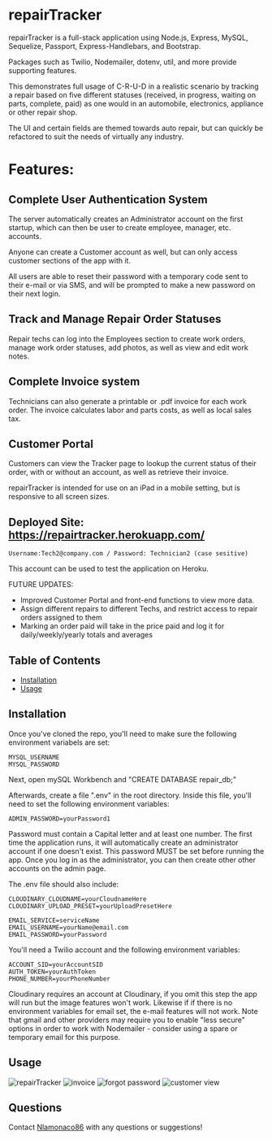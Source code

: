 # repairTracker

repairTracker is a full-stack application using Node.js, Express, MySQL, Sequelize, Passport, Express-Handlebars, and Bootstrap. 

Packages such as Twilio, Nodemailer, dotenv, util, and more provide supporting features.

This demonstrates full usage of C-R-U-D in a realistic scenario by tracking a repair based on five different statuses (received, in progress, waiting on parts, complete, paid) as one would in an automobile, electronics, appliance or other repair shop. 

The UI and certain fields are themed towards auto repair, but can quickly be refactored to suit the needs of virtually any industry. 

# Features:

## Complete User Authentication System

The server automatically creates an Administrator account on the first startup, which can then be user to create employee, manager, etc. accounts.

Anyone can create a Customer account as well, but can only access customer sections of the app with it. 

All users are able to reset their password with a temporary code sent to their e-mail or via SMS, and will be prompted to make a new password on their next login.

## Track and Manage Repair Order Statuses

Repair techs can log into the Employees section to create work orders, manage work order statuses, add photos, as well as view and edit work notes. 

## Complete Invoice system

Technicians can also generate a printable or .pdf invoice for each work order. The invoice calculates labor and parts costs, as well as local sales tax. 

## Customer Portal

Customers can view the Tracker page to lookup the current status of their order, with or without an account, as well as retrieve their invoice. 

repairTracker is intended for use on an iPad in a mobile setting, but is responsive to all screen sizes. 

## Deployed Site: https://repairtracker.herokuapp.com/
```
Username:Tech2@company.com / Password: Technician2 (case sesitive)
```
This account can be used to test the application on Heroku. 

FUTURE UPDATES: 
- Improved Customer Portal and front-end functions to view more data. 
- Assign different repairs to different Techs, and restrict access to repair orders assigned to them
- Marking an order paid will take in the price paid and log it for daily/weekly/yearly totals and averages 

## Table of Contents

* [Installation](#installation)
* [Usage](#usage)

## Installation

Once you've cloned the repo, you'll need to make sure the following environment variabels are set:

```
MYSQL_USERNAME
MYSQL_PASSWORD
```

Next, open mySQL Workbench and "CREATE DATABASE repair_db;"

Afterwards, create a file ".env" in the root directory. Inside this file, you'll need to set the following environment variables:

```
ADMIN_PASSWORD=yourPassword1
```
Password must contain a Capital letter and at least one number. The first time the application runs, it will automatically create an administrator account if one doesn't exist. This password MUST be set before running the app. Once you log in as the administrator, you can then create other other accounts on the admin page.

The .env file should also include:
```
CLOUDINARY_CLOUDNAME=yourCloudnameHere
CLOUDINARY_UPLOAD_PRESET=yourUploadPresetHere

EMAIL_SERVICE=serviceName
EMAIL_USERNAME=yourName@email.com
EMAIL_PASSWORD=yourPassword
```

You'll need a Twilio account and the following environment variables:
```
ACCOUNT_SID=yourAccountSID
AUTH_TOKEN=yourAuthToken
PHONE_NUMBER=yourPhoneNumber
```

Cloudinary requires an account at Cloudinary, if you omit this step the app will run but the image features won't work. Likewise if if there is no environment variables for email set, the e-mail features will not work. Note that gmail and other providers may require you to enable "less secure" options in order to work with Nodemailer - consider using a spare or temporary email for this purpose. 

## Usage
![repairTracker](./views/assets/screenshot.png) 
![invoice](./views/assets/screenshot4.png) 
![forgot password](./views/assets/screenshot7.png) 
![customer view](./views/assets/screenshot3.png) 

## Questions

Contact [Nlamonaco86](mailto:nlamonaco86@gmail.com) with any questions or suggestions!
